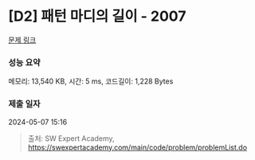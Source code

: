 # [D2] 패턴 마디의 길이 - 2007 

[문제 링크](https://swexpertacademy.com/main/code/problem/problemDetail.do?contestProbId=AV5P1kNKAl8DFAUq) 

### 성능 요약

메모리: 13,540 KB, 시간: 5 ms, 코드길이: 1,228 Bytes

### 제출 일자

2024-05-07 15:16



> 출처: SW Expert Academy, https://swexpertacademy.com/main/code/problem/problemList.do